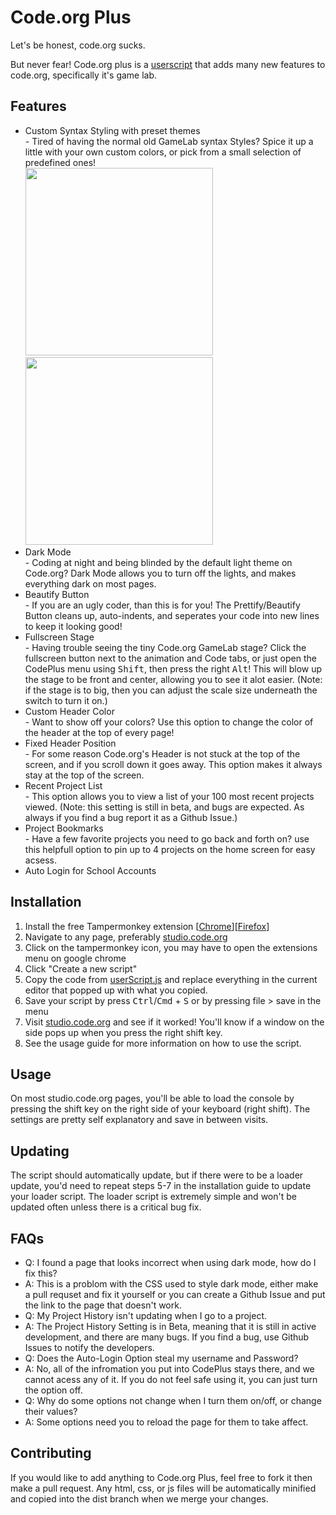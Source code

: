 # Code.org Plus

Let's be honest, code.org sucks.

But never fear! Code.org plus is a [userscript](https://en.wikipedia.org/wiki/Userscript) that adds many new features to code.org, specifically it's game lab.

## Features
- Custom Syntax Styling with preset themes<br>
        - Tired of having the normal old GameLab syntax Styles? Spice it up a little with your own custom colors, or pick from a small selection of predefined ones!<br>
<img src="https://user-images.githubusercontent.com/91158513/210185034-c02a42d2-6ff1-477b-a77c-ca0aeab5b39d.png" height="300px"> <img src="https://user-images.githubusercontent.com/91158513/210188584-16dbfdb6-92dd-461b-b186-107a278c86ed.gif" height="300px">
- Dark Mode<br>
        - Coding at night and being blinded by the default light theme on Code.org? Dark Mode allows you to turn off the lights, and makes everything dark on most pages.
- Beautify Button<br>
        - If you are an ugly coder, than this is for you! The Prettify/Beautify Button cleans up, auto-indents, and seperates your code into new lines to keep it looking good!
- Fullscreen Stage<br>
        - Having trouble seeing the tiny Code.org GameLab stage? Click the fullscreen button next to the animation and Code tabs, or just open the CodePlus menu using <kbd>Shift</kbd>, then press the right <kbd>Alt</kbd>! This will blow up the stage to be front and center, allowing you to see it alot easier. (Note: if the stage is to big, then you can adjust the scale size underneath the switch to turn it on.)
- Custom Header Color<br>
        - Want to show off your colors? Use this option to change the color of the header at the top of every page!
- Fixed Header Position<br>
        - For some reason Code.org's Header is not stuck at the top of the screen, and if you scroll down it goes away. This option makes it always stay at the top of the screen.
- Recent Project List<br>
        - This option allows you to view a list of your 100 most recent projects viewed. (Note: this setting is still in beta, and bugs are expected. As always if you find a bug report it as a Github Issue.)
- Project Bookmarks<br>
        - Have a few favorite projects you need to go back and forth on? use this helpfull option to pin up to 4 projects on the home screen for easy acsess.
- Auto Login for School Accounts<br>
## Installation
 1. Install the free Tampermonkey extension [[Chrome](https://chrome.google.com/webstore/detail/tampermonkey/dhdgffkkebhmkfjojejmpbldmpobfkfo)][[Firefox](https://addons.mozilla.org/en-US/firefox/addon/tampermonkey/)]
 2. Navigate to any page, preferably [studio.code.org](https://studio.code.org)
 3. Click on the tampermonkey icon, you may have to open the extensions menu on google chrome
 4. Click "Create a new script"
 5. Copy the code from [userScript.js](https://raw.githubusercontent.com/pikapower9080/cdo-plus/main/userScript.js) and replace everything in the current editor that popped up with what you copied.
 6. Save your script by press <kbd>Ctrl</kbd>/<kbd>Cmd</kbd> + <kbd>S</kbd> or by pressing file > save in the menu
 7. Visit [studio.code.org](https://studio.code.org) and see if it worked! You'll know if a window on the side pops up when you press the right shift key.
 8. See the usage guide for more information on how to use the script.

 ## Usage

 On most studio.code.org pages, you'll be able to load the console by pressing the shift key on the right side of your keyboard (right shift). The settings are pretty self explanatory and save in between visits.

 ## Updating

 The script should automatically update, but if there were to be a loader update, you'd need to repeat steps 5-7 in the installation guide to update your loader script. The loader script is extremely simple and won't be updated often unless there is a critical bug fix.
 ## FAQs
 
 - Q: I found a page that looks incorrect when using dark mode, how do I fix this? 
 - A: This is a problom with the CSS used to style dark mode, either make a pull requset and fix it yourself or you can create a Github Issue and put the link to the page that doesn't work.
 - Q: My Project History isn't updating when I go to a project.
 - A: The Project History Setting is in Beta, meaning that it is still in active development, and there are many bugs. If you find a bug, use Github Issues to notify the developers.
 - Q: Does the Auto-Login Option steal my username and Password?
 - A: No, all of the infromation you put into CodePlus stays there, and we cannot acess any of it. If you do not feel safe using it, you can just turn the option off.
 - Q: Why do some options not change when I turn them on/off, or change their values?
 - A: Some options need you to reload the page for them to take affect.
 
 ## Contributing

 If you would like to add anything to Code.org Plus, feel free to fork it then make a pull request. Any html, css, or js files will be automatically minified and copied into the dist branch when we merge your changes.
